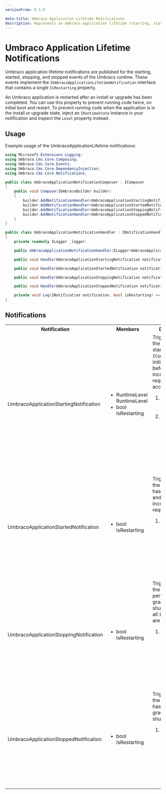 ```yaml
---
versionFrom: 9.3.0

meta-title: Umbraco Application Lifetime Notifications
description: Represents an Umbraco application lifetime (starting, started, stopping, stopped) notification
---
```


# Umbraco Application Lifetime Notifications

Umbraco application lifetime notifications are published for the starting, started, stopping, and stopped events of the Umbraco runtime. These events implement the `IUmbracoApplicationLifetimeNotification` interface that contains a single `IsRestarting` property.

An Umbraco application is restarted after an install or upgrade has been completed. You can use this property to prevent running code twice, on initial boot and restart. To prevent running code when the application is in the install or upgrade state, inject an `IRuntimeState` instance in your notification and inspect the `Level` property instead.

## Usage

Example usage of the UmbracoApplicationLifetime notifications:

```C#
using Microsoft.Extensions.Logging;
using Umbraco.Cms.Core.Composing;
using Umbraco.Cms.Core.Events;
using Umbraco.Cms.Core.DependencyInjection;
using Umbraco.Cms.Core.Notifications;

public class UmbracoApplicationNotificationComposer : IComposer
{
    public void Compose(IUmbracoBuilder builder)
    {
        builder.AddNotificationHandler<UmbracoApplicationStartingNotification, UmbracoApplicationNotificationHandler>();
        builder.AddNotificationHandler<UmbracoApplicationStartedNotification, UmbracoApplicationNotificationHandler>();
        builder.AddNotificationHandler<UmbracoApplicationStoppingNotification, UmbracoApplicationNotificationHandler>();
        builder.AddNotificationHandler<UmbracoApplicationStoppedNotification, UmbracoApplicationNotificationHandler>();
    }
}

public class UmbracoApplicationNotificationHandler : INotificationHandler<UmbracoApplicationStartingNotification>, INotificationHandler<UmbracoApplicationStartedNotification>, INotificationHandler<UmbracoApplicationStoppingNotification>, INotificationHandler<UmbracoApplicationStoppedNotification>
{
    private readonly ILogger _logger;

    public UmbracoApplicationNotificationHandler(ILogger<UmbracoApplicationNotificationHandler> logger) => _logger = logger;

    public void Handle(UmbracoApplicationStartingNotification notification) => Log(notification, notification.IsRestarting);

    public void Handle(UmbracoApplicationStartedNotification notification) => Log(notification, notification.IsRestarting);

    public void Handle(UmbracoApplicationStoppingNotification notification) => Log(notification, notification.IsRestarting);

    public void Handle(UmbracoApplicationStoppedNotification notification) => Log(notification, notification.IsRestarting);

    private void Log(INotification notification, bool isRestarting) => _logger.LogInformation("{Type} - {IsRestarting}", notification.GetType().Name, isRestarting);
}
```

## Notifications

<table>
  <tr>
    <th>Notification</th>
    <th>Members</th>
    <th>Description</th>
  </tr>

  <tr>
    <td>UmbracoApplicationStartingNotification</td>
    <td>
      <ul>
        <li>RuntimeLevel RuntimeLevel</li>
        <li>bool IsRestarting</li>
      </ul>
    </td>
    <td>
        Triggered when the application is starting after all <code>IComponents</code> are initialized but before any incoming requests are accepted.<br />
      <ol>
        <li>RuntimeLevel: Gets the runtime level.</li>
        <li>IsRestarting: Gets a value indicating whether Umbraco is restarting (for example after an install or upgrade).</li>
      </ol>
    </td>
  </tr>

  <tr>
    <td>UmbracoApplicationStartedNotification</td>
    <td>
      <ul>
        <li>bool IsRestarting</li>
      </ul>
    </td>
    <td>
      Triggered when the application has fully started and is accepting incoming requests.<br />
      <ol>
        <li>IsRestarting: Gets a value indicating whether Umbraco is restarting (for example after an install or upgrade).</li>
      </ol>
    </td>
  </tr>

  <tr>
    <td>UmbracoApplicationStoppingNotification</td>
    <td>
      <ul>
        <li>bool IsRestarting</li>
      </ul>
    </td>
    <td>
      Triggered when the application is performing a graceful shutdown after all <code>IComponents</code> are terminated.<br />
      <ol>
        <li>IsRestarting: Gets a value indicating whether Umbraco is restarting (for example after an install or upgrade).</li>
      </ol>
    </td>
  </tr>

  <tr>
    <td>UmbracoApplicationStoppedNotification</td>
    <td>
      <ul>
        <li>bool IsRestarting</li>
      </ul>
    </td>
    <td>
      Triggered when the application has performed a graceful shutdown.<br />
      <ol>
        <li>IsRestarting: Gets a value indicating whether Umbraco is restarting (for example after an install or upgrade).</li>
      </ol>
    </td>
  </tr>

</table>
